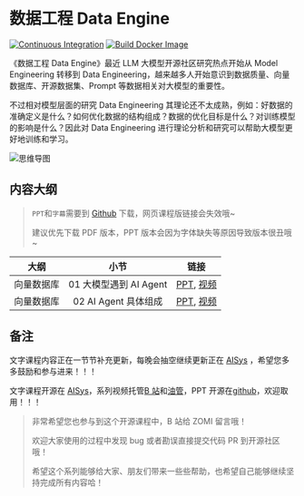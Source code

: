 <!--Copyright © ZOMI 适用于[License](https://github.com/chenzomi12/AISystem)版权许可-->

# 数据工程 Data Engine

[![Continuous Integration](https://github.com/d2l-ai/d2l-en/actions/workflows/ci.yml/badge.svg)](https://github.com/d2l-ai/d2l-en/actions/workflows/ci.yml)
[![Build Docker Image](https://github.com/d2l-ai/d2l-en/actions/workflows/build-docker.yml/badge.svg)](https://github.com/d2l-ai/d2l-en/actions/workflows/build-docker.yml)

《数据工程 Data Engine》最近 LLM 大模型开源社区研究热点开始从 Model Engineering 转移到 Data Engineering，越来越多人开始意识到数据质量、向量数据库、开源数据集、Prompt 等数据相关对大模型的重要性。

不过相对模型层面的研究 Data Engineering 其理论还不太成熟，例如：好数据的准确定义是什么？如何优化数据的结构组成？数据的优化目标是什么？对训练模型的影响是什么？因此对 Data Engineering 进行理论分析和研究可以帮助大模型更好地训练和学习。

![思维导图](images/Introduction01.png)

## 内容大纲

> `PPT`和`字幕`需要到 [Github](https://github.com/chenzomi12/AISystem) 下载，网页课程版链接会失效哦~
>
> 建议优先下载 PDF 版本，PPT 版本会因为字体缺失等原因导致版本很丑哦~

| 大纲 | 小节 | 链接|
|:--:|:--:|:--:|
| 向量数据库 | 01 大模型遇到 AI Agent | [PPT](./01Introduction.pdf), [视频](https://www.bilibili.com/video/BV11w411p7dW/) |
| 向量数据库 | 02 AI Agent 具体组成 | [PPT](./02Component.pdf), [视频](https://www.bilibili.com/video/BV11u4y1P73P/) |

## 备注

文字课程内容正在一节节补充更新，每晚会抽空继续更新正在 [AISys](https://chenzomi12.github.io/) ，希望您多多鼓励和参与进来！！！

文字课程开源在 [AISys](https://chenzomi12.github.io/)，系列视频托管[B 站](https://space.bilibili.com/517221395)和[油管](https://www.youtube.com/@ZOMI666/videos)，PPT 开源在[github](https://github.com/chenzomi12/AISystem)，欢迎取用！！！

> 非常希望您也参与到这个开源课程中，B 站给 ZOMI 留言哦！
>
> 欢迎大家使用的过程中发现 bug 或者勘误直接提交代码 PR 到开源社区哦！
>
> 希望这个系列能够给大家、朋友们带来一些些帮助，也希望自己能够继续坚持完成所有内容哈！
